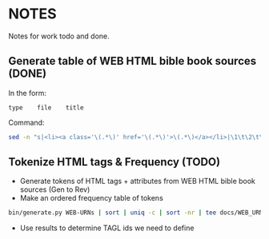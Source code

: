 # NOTES
Notes for work todo and done.

## Generate table of WEB HTML bible book sources (DONE)
In the form:

    type    file    title

Command:
```bash    
sed -n "s|<li><a class='\(.*\)' href='\(.*\)'>\(.*\)</a></li>|\1\t\2\t\3|p" bibles/WEB/index.htm | tee docs/WEB_SRCs.txt
```
## Tokenize HTML tags & Frequency (TODO)
* Generate tokens of HTML tags + attributes from WEB HTML bible book sources (Gen to Rev)
* Make an ordered frequency table of tokens
```bash    
bin/generate.py WEB-URNs | sort | uniq -c | sort -nr | tee docs/WEB_URNs.txt
```
* Use results to determine TAGL ids we need to define
